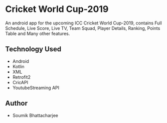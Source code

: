 # Cricket World Cup-2019
An android app for the upcoming ICC Cricket World Cup-2019, contains Full Schedule, Live Score, Live TV, Team Squad, Player Details, Ranking, Points Table and Many other features. 

## Technology Used
- Android
- Kotlin
- XML
- Retrofit2
- CricAPI
- YoutubeStreaming API

## Author
- Soumik Bhattacharjee


